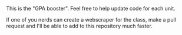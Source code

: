 This is the "GPA booster". Feel free to help update code for each unit.

If one of you nerds can create a webscraper for the class, make a pull request and I'll be able to add to this repository much faster.
